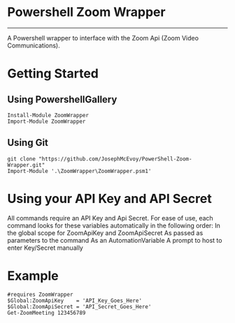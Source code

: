 # Powershell Zoom Wrapper #
- - - - 
A Powershell wrapper to interface with the Zoom Api (Zoom Video Communications). 

# Getting Started #
## Using PowershellGallery ##
```
Install-Module ZoomWrapper
Import-Module ZoomWrapper
```

## Using Git ##
```
git clone "https://github.com/JosephMcEvoy/PowerShell-Zoom-Wrapper.git"
Import-Module '.\ZoomWrapper\ZoomWrapper.psm1'
```

# Using your API Key and API Secret #
All commands require an API Key and Api Secret. For ease of use, each command looks for these variables
automatically in the following order:
    In the global scope for ZoomApiKey and ZoomApiSecret 
    As passed as parameters to the command
    As an AutomationVariable
    A prompt to host to enter Key/Secret manually

# Example #
```
#requires ZoomWrapper
$Global:ZoomApiKey    = 'API_Key_Goes_Here'  
$Global:ZoomApiSecret = 'API_Secret_Goes_Here'  
Get-ZoomMeeting 123456789
```
